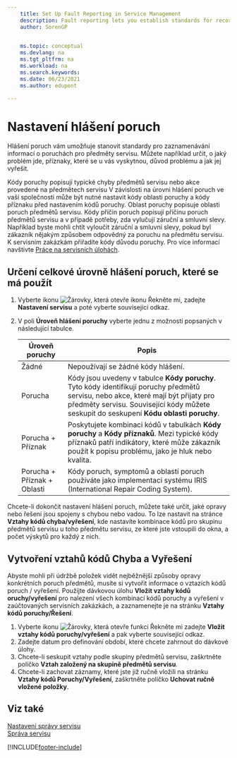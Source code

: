 ```yaml
---
    title: Set Up Fault Reporting in Service Management
    description: Fault reporting lets you establish standards for recording fault information for service items with fault codes and more.
    author: SorenGP

    
    ms.topic: conceptual
    ms.devlang: na
    ms.tgt_pltfrm: na
    ms.workload: na
    ms.search.keywords:
    ms.date: 06/23/2021
    ms.author: edupont

---
```


# Nastavení hlášení poruch
Hlášení poruch vám umožňuje stanovit standardy pro zaznamenávání informací o poruchách pro předměty servisu. Můžete například určit, o jaký problém jde, příznaky, které se u vás vyskytnou, důvod problému a jak jej vyřešit.

Kódy poruchy popisují typické chyby předmětů servisu nebo akce provedené na předmětech servisu V závislosti na úrovni hlášení poruch ve vaší společnosti může být nutné nastavit kódy oblasti poruchy a kódy příznaku před nastavením kódů poruchy. Oblast poruchy popisuje oblasti poruch předmětů servisu. Kódy příčin poruch popisují příčinu poruch předmětů servisu a v případě potřeby, zda vylučují záruční a smluvní slevy. Například byste mohli chtít vyloučit záruční a smluvní slevy, pokud byl zákazník nějakým způsobem odpovědný za poruchu na předmětu servisu. K servisním zakázkám přiřadíte kódy důvodu poruchy. Pro více informací navštivte [Práce na servisních úlohách](service-how-to-work-on-service-tasks.md).

## Určení celkové úrovně hlášení poruch, které se má použít
1. Vyberte ikonu ![Žárovky, která otevře ikonu Řekněte mi](media/ui-search/search_small.png "Řeknete mi, co chcete dělat"), zadejte **Nastavení servisu** a poté vyberte související odkaz.
2. V poli **Úroveň hlášení poruchy** vyberte jednu z možností popsaných v následující tabulce.

   | **Úroveň poruchy** | **Popis** |
   |------------|-------------|  
   | Žádné | Nepoužívají se žádné kódy hlášení. |
   | Porucha | Kódy jsou uvedeny v tabulce **Kódy poruchy**. Tyto kódy identifikují poruchy předmětů servisu, nebo akce, které mají být přijaty pro předměty servisu. Související kódy můžete seskupit do seskupení **Kódu oblasti poruchy**. |
   | Porucha + Příznak | Poskytujete kombinaci kódů v tabulkách  **Kódy poruchy** a **Kódy příznaků**. Mezi typické kódy příznaků patří indikátory, které může zákazník použít k popisu problému, jako je hluk nebo kvalita. |
   | Porucha + Příznak + Oblasti | Kódy poruch, symptomů a oblastí poruch používáte jako implementaci systému IRIS (International Repair Coding System). |

Chcete-li dokončit nastavení hlášení poruch, můžete také určit, jaké opravy nebo řešení jsou spojeny s chybou nebo vadou. To lze nastavit na stránce **Vztahy kódů chyba/vyřešení**, kde nastavíte kombinace kódů pro skupinu předmětů servisu u toho předmětu servisu, ze které jste vstoupili do okna, a počet výskytů pro každý z nich.

## Vytvoření vztahů kódů Chyba a Vyřešení
<!--this needs to go in a working with topic-->
Abyste mohli při údržbě položek vidět nejběžnější způsoby opravy konkrétních poruch předmětů, musíte si vytvořit informace o vztazích kódů poruch / vyřešení. Použijte dávkovou úlohu **Vložit vztahy kódů oruchy/vyřešení** pro nalezení všech kombinací kódů poruchy a vyřešení v zaúčtovaných  servisních zakázkách, a zaznamenejte je na stránku **Vztahy kódů poruchy/Řešení**.

1. Vyberte ikonu ![Žárovky, která otevře funkci Řekněte mi ](media/ui-search/search_small.png "Řekněte mi, co chcete dělat") zadejte **Vložit vztahy kódů poruchy/vyřešení** a pak vyberte související odkaz.
2. Zadejte datum pro definování období, které chcete zahrnout do dávkové úlohy.
3. Chcete-li seskupit vztahy podle skupiny předmětů servisu, zaškrtněte políčko **Vztah založený na skupině předmětů servisu**.
4. Chcete-li zachovat záznamy, které jste již ručně vložili na stránku **Vztahy kódů Poruchy/Vyřešení**, zaškrtněte políčko **Uchovat ručně vložené položky**.

## Viz také
[Nastavení správy servisu](service-setup-service.md)  
[Správa servisu](service-service.md)


[!INCLUDE[footer-include](includes/footer-banner.md)]